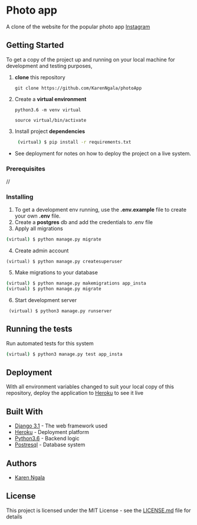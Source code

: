 # Photo app

A clone of the website for the popular photo app [Instagram](https://www.instagram.com/)

## Getting Started

To get a copy of the project up and running on your local machine for development and testing purposes, 
1. **clone** this repository 
   ``` 
   git clone https://github.com/KarenNgala/photoApp
   ```
2. Create a **virtual environment** 
   ```
   python3.6 -m venv virtual

   source virtual/bin/activate
   ```
3. Install project **dependencies**
   ```sh
    (virtual) $ pip install -r requirements.txt
    ```
* See deployment for notes on how to deploy the project on a live system.

### Prerequisites

//


### Installing

1.  To get a development env running, use the **.env.example** file to create your own **.env** file.
2.  Create a **postgres** db and add the credentials to .env file
3.  Apply all migrations
```sh 
(virtual) $ python manage.py migrate 
```
4. Create admin account
```
(virtual) $ python manage.py createsuperuser
```
5. Make migrations to your database
```sh
(virtual) $ python manage.py makemigrations app_insta
(virtual) $ python manage.py migrate
```
6.  Start development server
```
 (virtual) $ python3 manage.py runserver
 ```

## Running the tests

Run automated tests for this system

```sh
(virtual) $ python3 manage.py test app_insta
```

## Deployment

With all environment variables changed to suit your local copy of this repository, deploy the application to [Heroku](https://medium.com/@hdsingh13/deploying-django-app-on-heroku-with-postgres-as-backend-b2f3194e8a43) to see it live

## Built With

* [Django 3.1](https://www.djangoproject.com/) - The web framework used
* [Heroku](https://www.heroku.com/platform) -  Deployment platform
* [Python3.6](https://www.python.org/) - Backend logic
* [Postresql](https://www.postgresql.org/) - Database system


## Authors

* [Karen Ngala](https://github.com/KarenNgala)


## License

This project is licensed under the MIT License - see the [LICENSE.md](https://github.com/KarenNgala/photoApp/blob/master/LICENSE) file for details
